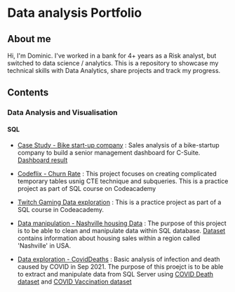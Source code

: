 # Data analysis Portfolio
## About me
Hi, I'm Dominic. I've worked in a bank for 4+ years as a Risk analyst, but switched to data science / analytics. This is a repository to showcase my technical skills with Data Analytics, share projects and track my progress.

## Contents
### Data Analysis and Visualisation 
#### **SQL**
- [Case Study - Bike start-up company](https://github.com/Domskii/Data_analysis_Portfolio/blob/main/Sales_analysis_bike_startup) : Sales analysis of 
a bike-startup company to build a senior management dashboard for C-Suite. [Dashboard result](https://github.com/Domskii/Data_analysis_Portfolio/blob/main/Case%20Study/Bike%20startup/Capture.PNG)

- [Codeflix - Churn Rate](https://github.com/Domskii/Data_analysis_Portfolio/blob/main/Calculating%20Churn%20Rates/Outline.md) : This project focuses on creating complicated temporary tables usnig CTE technique and subqueries. This is a practice project as part of SQL course on Codeacademy

- [Twitch Gaming Data exploration](https://github.com/Domskii/Data_analysis_Portfolio/blob/main/Twitch%20Gaming/Twitch%20Gaming%20Analysis.md) : This is a practice project as part of a SQL course in Codeacademy.

- [Data manipulation - Nashville housing Data](https://github.com/Domskii/Data_analysis_Portfolio/blob/main/Nashville%20housing%20data%20cleansing.sql) : The purpose of this project is to be able to clean and manipulate data within SQL database. [Dataset](https://github.com/Domskii/Data_analysis_Portfolio/blob/main/Nashville/Nashville%20Housing%20Data%20for%20Data%20Cleaning%20(2).xlsx) contains information about housing sales within a region called 'Nashville' in USA. 

- [Data exploration - CovidDeaths](https://github.com/Domskii/Data_analysis_Portfolio/blob/main/Data%20exploration%20-%20CovidDeaths%20vs%20Vaccinations) : Basic analysis of infection and death caused by COVID in Sep 2021. The purpose of this proejct is to be able to extract and manipulate data from SQL Server using [COVID Death dataset](https://github.com/Domskii/Data_analysis_Portfolio/blob/main/COVID/CovidDeath.csv) and [COVID Vaccination dataset](https://github.com/Domskii/Data_analysis_Portfolio/blob/main/COVID/CovidVaccination.csv)

